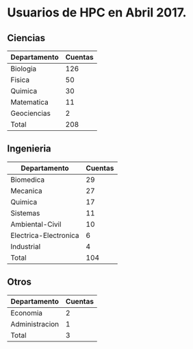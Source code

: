 # Usuarios de HPC en Abril 2017.

## Ciencias
| Departamento| Cuentas|
|-----------|-----|
|Biologia | 126|
|Fisica | 50|
|Quimica | 30|
|Matematica | 11|
|Geociencias | 2|
|Total | 208|

## Ingenieria

| Departamento| Cuentas|
|-----------|-----|
|Biomedica | 29|
|Mecanica | 27|
|Quimica | 17|
|Sistemas | 11|
|Ambiental-Civil| 10|
|Electrica-Electronica | 6|
|Industrial | 4|
|Total | 104|

## Otros

| Departamento| Cuentas|
|-----------|-----|
Economia | 2|
|Administracion| 1|
|Total | 3|
